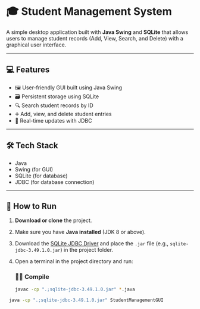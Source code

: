 # 🎓 Student Management System

A simple desktop application built with **Java Swing** and **SQLite** that allows users to manage student records (Add, View, Search, and Delete) with a graphical user interface.

---

## 💻 Features

- 🖼️ User-friendly GUI built using Java Swing
- 🗃️ Persistent storage using SQLite
- 🔍 Search student records by ID
- ➕ Add, view, and delete student entries
- 💾 Real-time updates with JDBC

---

## 🛠️ Tech Stack

- Java
- Swing (for GUI)
- SQLite (for database)
- JDBC (for database connection)

---

## 🚀 How to Run

1. **Download or clone** the project.

2. Make sure you have **Java installed** (JDK 8 or above).

3. Download the [SQLite JDBC Driver](https://github.com/xerial/sqlite-jdbc) and place the `.jar` file (e.g., `sqlite-jdbc-3.49.1.0.jar`) in the project folder.

4. Open a terminal in the project directory and run:

   ### 🧑‍💻 Compile
   ```bash
   javac -cp ".;sqlite-jdbc-3.49.1.0.jar" *.java

 ```bash
  java -cp ".;sqlite-jdbc-3.49.1.0.jar" StudentManagementGUI


